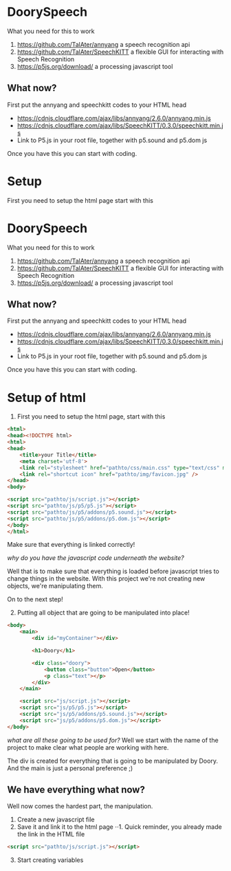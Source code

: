 [logo]: https://github.com/TevinStuurland/DoorySpeech/blob/gh-pages/img/doory.jpg "Logo Title Text 2"

# DoorySpeech
What you need for this to work
1. https://github.com/TalAter/annyang a speech recognition api
2. https://github.com/TalAter/SpeechKITT a flexible GUI for interacting with Speech Recognition
3. https://p5js.org/download/ a processing javascript tool

## What now?
First put the annyang and speechkitt codes to your HTML head
* https://cdnjs.cloudflare.com/ajax/libs/annyang/2.6.0/annyang.min.js
* https://cdnjs.cloudflare.com/ajax/libs/SpeechKITT/0.3.0/speechkitt.min.js
* Link to P5.js in your root file, together with p5.sound and p5.dom js

Once you have this you can start with coding.

# Setup
First you need to setup the html page start with this

[logo]: https://github.com/TevinStuurland/DoorySpeech/blob/gh-pages/img/doory.jpg "Logo Title Text 2"

# DoorySpeech
What you need for this to work
1. https://github.com/TalAter/annyang a speech recognition api
2. https://github.com/TalAter/SpeechKITT a flexible GUI for interacting with Speech Recognition
3. https://p5js.org/download/ a processing javascript tool

## What now?
First put the annyang and speechkitt codes to your HTML head
* https://cdnjs.cloudflare.com/ajax/libs/annyang/2.6.0/annyang.min.js
* https://cdnjs.cloudflare.com/ajax/libs/SpeechKITT/0.3.0/speechkitt.min.js
* Link to P5.js in your root file, together with p5.sound and p5.dom js

Once you have this you can start with coding.

# Setup of html
1. First you need to setup the html page, start with this

```html
<html>
<head><!DOCTYPE html>
<html>
<head>
	<title>your Title</title>
	<meta charset='utf-8'>
	<link rel="stylesheet" href="pathto/css/main.css" type="text/css" media="all">
	<link rel="shortcut icon" href="pathto/img/favicon.jpg" />
</head>
<body>

<script src="pathto/js/script.js"></script>
<script src="pathto/js/p5/p5.js"></script>
<script src="pathto/js/p5/addons/p5.sound.js"></script>
<script src="pathto/js/p5/addons/p5.dom.js"></script>
</body>
</html>
``` 
Make sure that everything is linked correctly!

_why do you have the javascript code underneath the website?_

Well that is to make sure that everything is loaded before javascript
tries to change things in the website. With this project we're not creating 
new objects, we're manipulating them.

On to the next step!

2. Putting all object that are going to be manipulated into place!
```html
<body>
	<main>
		<div id="myContainer"></div>

		<h1>Doory</h1>

		<div class="doory">
			<button class="button">Open</button>
			<p class="text"></p>
		</div>
	</main>

	<script src="js/script.js"></script>
	<script src="js/p5/p5.js"></script>
	<script src="js/p5/addons/p5.sound.js"></script>
	<script src="js/p5/addons/p5.dom.js"></script>
</body>
``` 
_what are all these going to be used for?_
Well we start with the name of the project to make 
clear what people are working with here.

The div is created for everything that is going to be manipulated
by Doory. And the main is just a personal preference ;)

## We have everything what now?
Well now comes the hardest part, the manipulation.

1. Create a new javascript file
2. Save it and link it to the html page
⋅⋅1. Quick reminder, you already made the link in the HTML file 
```html 
<script src="pathto/js/script.js"></script>
``` 
3. Start creating variables





